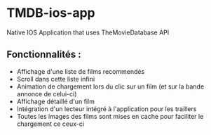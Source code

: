 # TMDB-ios-app
Native IOS Application that uses TheMovieDatabase API

## Fonctionnalités :

- Affichage d'une liste de films recommendés
- Scroll dans cette liste infini
- Animation de chargement lors du clic sur un film (et sur la bande annonce de celui-ci)
- Affichage détaillé d'un film
- Intégration d'un lecteur intégré à l'application pour les traillers
- Toutes les images des films sont mises en cache pour faciliter le chargement ce ceux-ci
